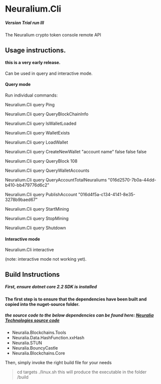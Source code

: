 # Neuralium.Cli

##### Version Trial run III

The Neuralium crypto token console remote API 

## Usage instructions.

#### this is a very early release.

Can be used in query and interactive mode.  

#### Query mode

Run individual commands:

Neuralium.Cli query Ping


Neuralium.Cli query QueryBlockChainInfo

Neuralium.Cli query IsWalletLoaded

Neuralium.Cli query WalletExists

Neuralium.Cli query LoadWallet

Neuralium.Cli query CreateNewWallet "account name" false false false


Neuralium.Cli query QueryBlock 108

Neuralium.Cli query QueryWalletAccounts

Neuralium.Cli query QueryAccountTotalNeuraliums "016d2570-7b0a-44dd-b410-bb479776d6c2"

Neuralium.Cli query PublishAccount "016d4f5a-c134-4141-8e35-3278b9baed67"

Neuralium.Cli query StartMining

Neuralium.Cli query StopMining

Neuralium.Cli query Shutdown

#### Interactive mode

Neuralium.Cli interactive

(note: interactive mode not working yet).

## Build Instructions

##### First, ensure dotnet core 2.2 SDK is installed

#### The first step is to ensure that the dependencies have been built and copied into the nuget-source folder.

##### the source code to the below dependencies can be found here: [Neuralia Technologies source code](https://github.com/Neuralia) 

 - Neuralia.Blockchains.Tools
 - Neuralia.Data.HashFunction.xxHash
 - Neuralia.STUN
 - Neuralia.BouncyCastle
 - Neuralia.Blockchains.Core

Then, simply invoke the right build file for your needs
>cd targets
> ./linux.sh
this will produce the executable in the folder /build

